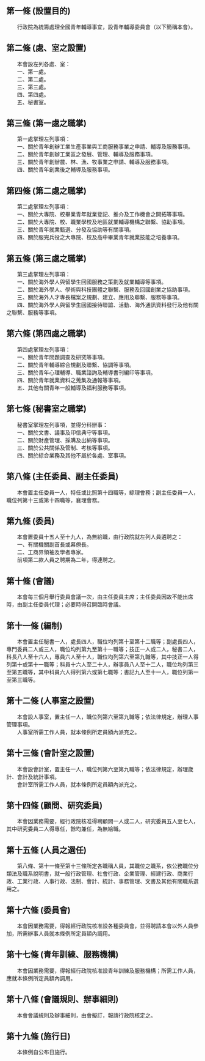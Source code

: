第一條 (設置目的)
-----------------
　　行政院為統籌處理全國青年輔導事宜，設青年輔導委員會（以下簡稱本會）。  


第二條 (處、室之設置)
---------------------
　　本會設左列各處、室：  
　　一、第一處。  
　　二、第二處。  
　　三、第三處。  
　　四、第四處。  
　　五、秘書室。  


第三條 (第一處之職掌)
---------------------
　　第一處掌理左列事項：  
　　一、關於青年創辦工業生產事業與工商服務事業之申請、輔導及服務事項。  
　　二、關於青年創辦工業區之發展、管理、輔導及服務事項。  
　　三、關於青年創辦農、林、漁、牧事業之申請、輔導及服務事項。  
　　四、關於青年創業後之輔導及服務事項。  


第四條 (第二處之職掌)
---------------------
　　第二處掌理左列事項：  
　　一、關於大專院、校畢業青年就業登記、推介及工作機會之開拓等事項。  
　　二、關於大專院、校、職業學校及地區就業輔導機構之聯繫、協助事項。  
　　三、關於青年就業甄選、分發及協助等有關事項。  
　　四、關於服完兵役之大專院、校及高中畢業青年就業技能之培養事項。  


第五條 (第三處之職掌)
---------------------
　　第三處掌理左列事項：  
　　一、關於海外學人與留學生回國服務之策劃及就業輔導等事項。  
　　二、關於海外學人、學術與科技團體之聯繫、服務及回國創業之協助事項。  
　　三、關於海外人才專長檔案之規劃、建立、應用及聯繫、服務等事項。  
　　四、關於海外學人與留學生回國接待聯誼、活動、海外通訊資料發行及他有關之聯繫、服務等事項。  


第六條 (第四處之職掌)
---------------------
　　第四處掌理左列事項：  
　　一、關於青年問題調查及研究等事項。  
　　二、關於青年輔導綜合規劃及聯繫、協調等事項。  
　　三、關於青年心理輔導、職業諮詢及輔導書刊編印等事項。  
　　四、關於青年就業資料之蒐集及通報等事項。  
　　五、其他有關青年一般輔導及福利服務等事項。  


第七條 (秘書室之職掌)
---------------------
　　秘書室掌理左列事項，並得分科辦事：  
　　一、關於文書、議事及印信典守等事項。  
　　二、關於財產管理、採購及出納等事項。  
　　三、關於公共關係及管制、考核等事項。  
　　四、關於綜合業務及其他不屬於各處、室事項。  


第八條 (主任委員、副主任委員)
-----------------------------
　　本會置主任委員一人，特任或比照第十四職等，綜理會務；副主任委員一人，職位列第十三或第十四職等，襄理會務。  


第九條 (委員)
-------------
　　本會置委員十五人至十九人，為無給職，由行政院就左列人員遴聘之：  
　　一、有關機關副首長或幕僚長。  
　　二、工商界領袖及學者專家。  
　　前項第二款人員之聘期為二年，得連聘之。  


第十條 (會議)
-------------
　　本會每三個月舉行委員會議一次，由主任委員主席；主任委員因故不能出席時，由副主任委員代理；必要時得召開臨時會議。  


第十一條 (編制)
---------------
　　本會置主任秘書一人，處長四人，職位均列第十至第十二職等；副處長四人，專門委員二人或三人，職位均列第九至第十一職等；技正一人或二人，秘書二人，科長八人至十六人，專員六人至十人，職位均列第六至第九職等，其中技正一人得列第十或第十一職等；科員十六人至二十人，辦事員八人至十二人，職位均列第三至第五職等，其中科員六人得列第六或第七職等；書記九人至十一人，職位列第一至第三職等。  


第十二條 (人事室之設置)
-----------------------
　　本會設人事室，置主任一人，職位列第六至第九職等；依法律規定，辦理人事管理事項。  
　　人事室所需工作人員，就本條例所定員額內派充之。  


第十三條 (會計室之設置)
-----------------------
　　本會設會計室，置主任一人，職位列第六至第九職等；依法律規定，辦理歲計、會計及統計事項。  
　　會計室所需工作人員，就本條例所定員額內派充之。  


第十四條 (顧問、研究委員)
-------------------------
　　本會因業務需要，經行政院核准得聘顧問一人或二人，研究委員五人至七人，其中研究委員二人得專任，餘均兼任，為無給職。  


第十五條 (人員之選任)
---------------------
　　第八條、第十一條至第十三條所定各職稱人員，其職位之職系，依公務職位分類法及職系說明書，就一般行政管理、社會行政、企業管理、經建行政、商業行政、工業行政、人事行政、法制、會計、統計、事務管理、文書及其他有關職系選用之。  


第十六條 (委員會)
-----------------
　　本會因業務需要，得報經行政院核准設各種委員會，並得聘請本會以外人員參加，所需辦事人員就本條例所定員額內調用。  


第十七條 (青年訓練、服務機構)
-----------------------------
　　本會因業務需要，得報經行政院核准設青年訓練及服務機構；所需工作人員，應就本條例所定員額內調用。  


第十八條 (會議規則、辦事細則)
-----------------------------
　　本會會議規則及辦事細則，由會擬訂，報請行政院核定之。  


第十九條 (施行日)
-----------------
　　本條例自公布日施行。